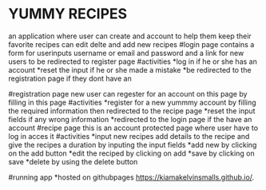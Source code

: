 # YUMMY RECIPES
an application where user can create and account to help them keep their favorite recipes can edit delte and add new recipes
#login page
contains a form for userinputs username or email and password and a link for new users to be redirected to register page
   #activities
    *log in if he or she has an account
    *reset the input if he or she made a mistake
    *be redirected to the registration page if they dont have an 
    
#registration page
new user can regester for an account on this page by filling in this page
   #activities
    *register for a new yummmy account by filling the required information then redirected to the recipe page
    *reset the input fields if any wrong information
    *redirected to the login page if the have an account
#recipe page
this is an account protected page where user have to log in acces it
   #activities
   *input new recipes add details to the recipe and give the recipes a duration by inputing the input fields
    *add new by clicking on the add button 
    *edit the reciped by clicking on add
    *save by clicking on save
    *delete by using the delete button
    
#running app
*hosted on githubpages https://kiamakelvinsmalls.github.io/.
